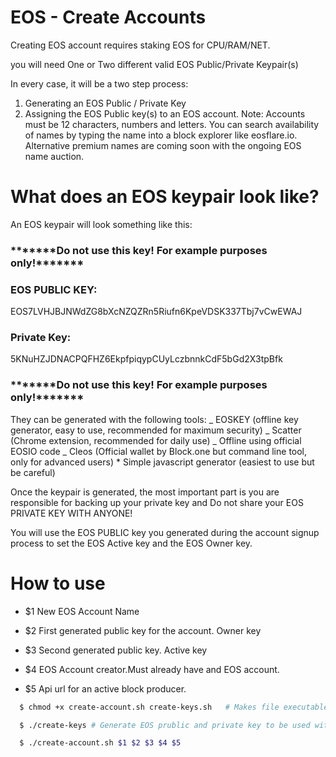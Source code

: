 # EOS - Create Accounts

Creating EOS account requires staking EOS for CPU/RAM/NET.

you will need One or Two different valid EOS Public/Private Keypair(s)

In every case, it will be a two step process:

1. Generating an EOS Public / Private Key
2. Assigning the EOS Public key(s) to an EOS account.
   Note: Accounts must be 12 characters, numbers and letters. You can search availability of names by typing the name into a block explorer like eosflare.io. Alternative premium names are coming soon with the ongoing EOS name auction.

# What does an EOS keypair look like?

An EOS keypair will look something like this:

### **\*\***\*\*\***\*\***Do not use this key! For example purposes only!**\*\***\*\*\***\*\***

### EOS PUBLIC KEY:

EOS7LVHJBJNWdZG8bXcNZQZRn5Riufn6KpeVDSK337Tbj7vCwEWAJ

### Private Key:

5KNuHZJDNACPQFHZ6EkpfpiqypCUyLczbnnkCdF5bGd2X3tpBfk

### **\*\***\*\*\***\*\***Do not use this key! For example purposes only!**\*\***\*\*\***\*\***

They can be generated with the following tools: _ EOSKEY (offline key generator, easy to use, recommended for maximum security) _ Scatter (Chrome extension, recommended for daily use) _ Offline using official EOSIO code _ Cleos (Official wallet by Block.one but command line tool, only for advanced users) \* Simple javascript generator (easiest to use but be careful)

Once the keypair is generated, the most important part is you are responsible for backing up your private key and Do not share your EOS PRIVATE KEY WITH ANYONE!

You will use the EOS PUBLIC key you generated during the account signup process to set the EOS Active key and the EOS Owner key.

# How to use

- $1 New EOS Account Name

- $2 First generated public key for the account. Owner key

- $3 Second generated public key. Active key

- $4 EOS Account creator.Must already have and EOS account.

- $5 Api url for an active block producer.

```bash
  $ chmod +x create-account.sh create-keys.sh   # Makes file executable.

  $ ./create-keys # Generate EOS prublic and private key to be used with new account.

  $ ./create-account.sh $1 $2 $3 $4 $5
```
